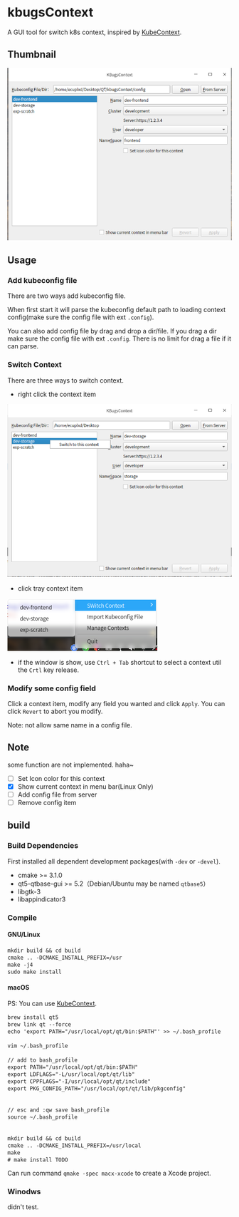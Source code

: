 # kbugsContext

A GUI tool for switch k8s context, inspired by [KubeContext](https://github.com/turkenh/KubeContext).

## Thumbnail

![Preview](./img/1.png)

## Usage

### Add kubeconfig file
There are two ways add kubeconfig file.

When first start it will parse the kubeconfig default path to loading context config(make sure the config file with ext `.config`).

You can also add config file by drag and drop a dir/file. If you drag a dir make sure the config file with ext `.config`. There is no limit for drag a file if it can parse.

### Switch Context
There are three ways to switch context.

- right click the context item

![right click](./img/switch_by_right_click.png)

- click tray context item

![click tray](./img/switch_by_tray.png)

- if the window is show, use `Ctrl + Tab` shortcut to select a context util the `Crtl` key release.

### Modify some config field
Click a context item, modify any field you wanted and click `Apply`. You can click `Revert` to abort you modify.

Note: not allow same name in a config file.

## Note
some function are not implemented. haha~
- [ ] Set Icon color for this context
- [x] Show current context in menu bar(Linux Only)
- [ ] Add config file from server
- [ ] Remove config item

## build

### Build Dependencies

First installed all dependent development packages(with `-dev` or `-devel`).

- cmake >= 3.1.0
- qt5-qtbase-gui >= 5.2（Debian/Ubuntu may be named `qtbase5`）
- libgtk-3
- libappindicator3


### Compile

#### GNU/Linux

```shell
mkdir build && cd build
cmake .. -DCMAKE_INSTALL_PREFIX=/usr
make -j4
sudo make install
```

#### macOS

PS: You can use [KubeContext](https://github.com/turkenh/KubeContext).

```shell
brew install qt5
brew link qt --force
echo 'export PATH="/usr/local/opt/qt/bin:$PATH"' >> ~/.bash_profile

vim ~/.bash_profile

// add to bash_profile
export PATH="/usr/local/opt/qt/bin:$PATH"
export LDFLAGS="-L/usr/local/opt/qt/lib"
export CPPFLAGS="-I/usr/local/opt/qt/include"
export PKG_CONFIG_PATH="/usr/local/opt/qt/lib/pkgconfig"


// esc and :qw save bash_profile
source ~/.bash_profile


mkdir build && cd build
cmake .. -DCMAKE_INSTALL_PREFIX=/usr/local
make
# make install TODO
```

Can run command `qmake -spec macx-xcode` to create a Xcode project.

### Winodws

didn't test.
